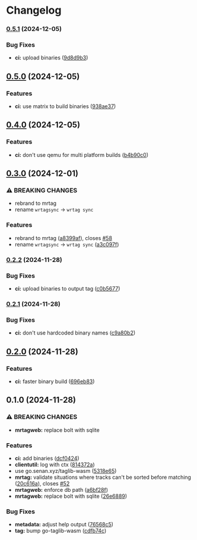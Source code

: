 # Changelog

### [0.5.1](https://www.github.com/sentriz/mrtag/compare/v0.5.0...v0.5.1) (2024-12-05)


### Bug Fixes

* **ci:** upload binaries ([9d8d9b3](https://www.github.com/sentriz/mrtag/commit/9d8d9b324d967890f1823463849169ef66fe21c4))

## [0.5.0](https://www.github.com/sentriz/mrtag/compare/v0.4.0...v0.5.0) (2024-12-05)


### Features

* **ci:** use matrix to build binaries ([938ae37](https://www.github.com/sentriz/mrtag/commit/938ae379056646a4f3801405d136b7d8273e34f1))

## [0.4.0](https://www.github.com/sentriz/mrtag/compare/v0.3.0...v0.4.0) (2024-12-05)


### Features

* **ci:** don't use qemu for multi platform builds ([b4b90c0](https://www.github.com/sentriz/mrtag/commit/b4b90c08eeedcd500c7a0961759d4b9798cb1e81))

## [0.3.0](https://www.github.com/sentriz/mrtag/compare/v0.2.2...v0.3.0) (2024-12-01)


### ⚠ BREAKING CHANGES

* rebrand to mrtag
* rename `wrtagsync` -> `wrtag sync`

### Features

* rebrand to mrtag ([a8399af](https://www.github.com/sentriz/mrtag/commit/a8399af5452f037689d1f66ad57907541c1d9a93)), closes [#58](https://www.github.com/sentriz/mrtag/issues/58)
* rename `wrtagsync` -> `wrtag sync` ([a3c097f](https://www.github.com/sentriz/mrtag/commit/a3c097f1197d4e63780c0b66be08a8c3ff7c379c))

### [0.2.2](https://www.github.com/sentriz/mrtag/compare/v0.2.1...v0.2.2) (2024-11-28)


### Bug Fixes

* **ci:** upload binaries to output tag ([c0b5677](https://www.github.com/sentriz/mrtag/commit/c0b5677b9b077cc2c710d5712f2b3531a377bf4f))

### [0.2.1](https://www.github.com/sentriz/mrtag/compare/v0.2.0...v0.2.1) (2024-11-28)


### Bug Fixes

* **ci:** don't use hardcoded binary names ([c9a80b2](https://www.github.com/sentriz/mrtag/commit/c9a80b2be3d4f2ee38e932169ab2701fd6983584))

## [0.2.0](https://www.github.com/sentriz/mrtag/compare/v0.1.0...v0.2.0) (2024-11-28)


### Features

* **ci:** faster binary build ([696eb83](https://www.github.com/sentriz/mrtag/commit/696eb838bdd2a5608359a475faa80f3c28c740e8))

## 0.1.0 (2024-11-28)


### ⚠ BREAKING CHANGES

* **mrtagweb:** replace bolt with sqlite

### Features

* **ci:** add binaries ([dcf0424](https://www.github.com/sentriz/mrtag/commit/dcf042458978ec0743e79b8b43abb0759e61ab49))
* **clientutil:** log with ctx ([814372a](https://www.github.com/sentriz/mrtag/commit/814372ac47c3e8847634d21e3bdaab753499cf96))
* use go.senan.xyz/taglib-wasm ([5318e65](https://www.github.com/sentriz/mrtag/commit/5318e65c4a1ebb386e442c2056eae9304b5ffaab))
* **mrtag:** validate situations where tracks can't be sorted before matching ([20c616a](https://www.github.com/sentriz/mrtag/commit/20c616a13e5f112a88e42c724f545534a2279393)), closes [#52](https://www.github.com/sentriz/mrtag/issues/52)
* **mrtagweb:** enforce db path ([a6bf28f](https://www.github.com/sentriz/mrtag/commit/a6bf28f8ae4a8917abc24ee34d966b519d1a8358))
* **mrtagweb:** replace bolt with sqlite ([26e6889](https://www.github.com/sentriz/mrtag/commit/26e688999e252ca5c15eb4c14433319e4b0ae195))


### Bug Fixes

* **metadata:** adjust help output ([76568c5](https://www.github.com/sentriz/mrtag/commit/76568c5ed8382647a3ede5ce9421c85b8cd4a33c))
* **tag:** bump go-taglib-wasm ([cdfb74c](https://www.github.com/sentriz/mrtag/commit/cdfb74ca3453139ec471c236b244c56c353a57ab))
